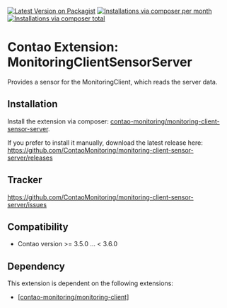 [![Latest Version on Packagist](http://img.shields.io/packagist/v/contao-monitoring/monitoring-client-sensor-server.svg?style=flat)](https://packagist.org/packages/contao-monitoring/monitoring-client-sensor-server)
[![Installations via composer per month](http://img.shields.io/packagist/dm/contao-monitoring/monitoring-client-sensor-server.svg?style=flat)](https://packagist.org/packages/contao-monitoring/monitoring-client-sensor-server)
[![Installations via composer total](http://img.shields.io/packagist/dt/contao-monitoring/monitoring-client-sensor-server.svg?style=flat)](https://packagist.org/packages/contao-monitoring/monitoring-client-sensor-server)

Contao Extension: MonitoringClientSensorServer
==============================================

Provides a sensor for the MonitoringClient, which reads the server data.


Installation
------------

Install the extension via composer: [contao-monitoring/monitoring-client-sensor-server](https://packagist.org/packages/contao-monitoring/monitoring-client-sensor-server).

If you prefer to install it manually, download the latest release here: https://github.com/ContaoMonitoring/monitoring-client-sensor-server/releases


Tracker
-------

https://github.com/ContaoMonitoring/monitoring-client-sensor-server/issues


Compatibility
-------------

- Contao version >= 3.5.0 ... <  3.6.0

Dependency
----------

This extension is dependent on the following extensions:

- [[contao-monitoring/monitoring-client]](https://packagist.org/packages/contao-monitoring/monitoring-client)
